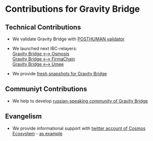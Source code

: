 # Contributions for Gravity Bridge

## Technical Contributions
- We validate Gravity Bridge with [POSTHUMAN validator](https://www.mintscan.io/gravity-bridge/validators/gravityvaloper1epfpvqsc34sfserdx8x4t3aszdkar3w684fwr6)

- We launched next IBC-relayers: </br>
[Gravity Bridge <--> Osmosis](https://www.mintscan.io/gravity-bridge/relayers/channel-20) </br>
[Gravity Bridge <--> FirmaChain](https://www.mintscan.io/gravity-bridge/relayers/channel-19) </br>
[Gravity Bridge <--> Umee](https://www.mintscan.io/gravity-bridge/relayers/channel-22) </br>

- We provide [fresh snapshots for Gravity Bridge](https://snapshots.validators.network/)

## Communiyt Contributions
- We help to develop [russian-speaking community of Gravity Bridge](https://t.me/gravitybridge_rus)

## Evangelism
- We provide informational support with [twitter account of Cosmos Ecosystem](https://twitter.com/CosmosEcosystem/) - [as example](https://twitter.com/CosmosEcosystem/status/1501375605123780612)
